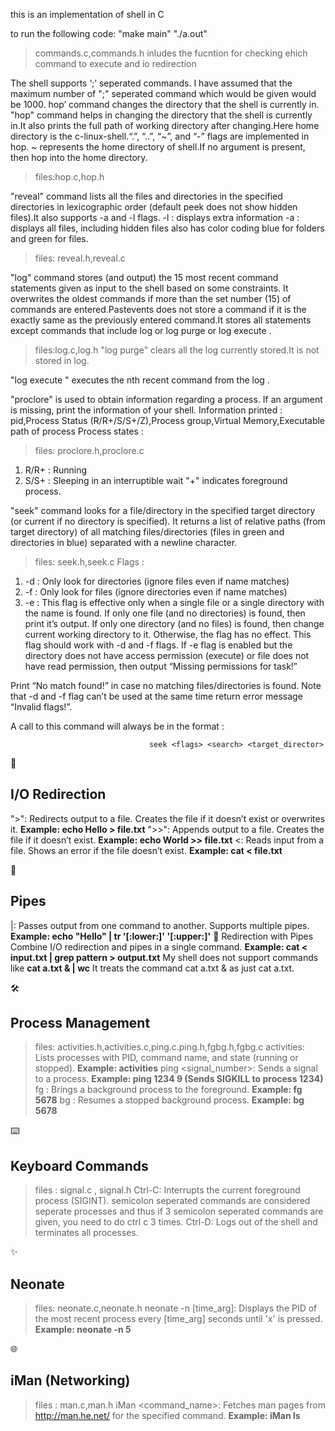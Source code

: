 this is an implementation of shell in C 

to run the following code:
"make main"
"./a.out"
>commands.c,commands.h inludes the fucntion for checking ehich command to execute and io redirection 

The shell supports  ‘;’ seperated commands. I have assumed that the maximum number of ";" seperated command which would be given would be 1000.
hop’ command changes the directory that the shell is currently in.
"hop" command helps in changing the directory that the shell is currently in.It also prints the full path of working directory after changing.Here home directory is the c-linux-shell.“.”, “..”, “~”, and “-” flags are implemented in hop. ~ represents the home directory of shell.If no argument is present, then hop into the home directory.
>files:hop.c,hop.h


"reveal" command lists all the files and directories in the specified directories in lexicographic order (default peek does not show hidden files).It also supports -a and -l flags.
    -l : displays extra information
    -a : displays all files, including hidden files
also has color coding blue for folders and green for files.
>files: reveal.h,reveal.c

 "log" command stores (and output) the 15 most recent command statements given as input to the shell based on some constraints. It overwrites the oldest commands if more than the set number (15) of commands are entered.Pastevents does not store a command if it is the exactly same as the previously entered command.It stores all statements except commands that include log or log purge or log execute .
>files:log.c,log.h
  "log purge" clears all the log currently stored.It is not stored in log.
  
  "log execute <n>" executes the nth recent command from the log .

"proclore" is used to obtain information regarding a process. If an argument is missing, print the information of your shell.
Information printed : pid,Process Status (R/R+/S/S+/Z),Process group,Virtual Memory,Executable path of process
Process states :
>files: proclore.h,proclore.c
   1.  R/R+ : Running
   2. S/S+ : Sleeping in an interruptible wait
  "+" indicates foreground process.

"seek" command looks for a file/directory in the specified target directory (or current if no directory is specified). It returns a list of relative paths (from target directory) of all matching files/directories (files in green and directories in blue) separated with a newline character.
>files: seek.h,seek.c
  Flags :

   1. -d : Only look for directories (ignore files even if name matches)
   2. -f : Only look for files (ignore directories even if name matches)
   3. -e : This flag is effective only when a single file or a single directory with the name is found. If only one file (and no directories) is found, then print it’s output. If only one directory (and no files) is found, then change current working directory to it. Otherwise, the flag has no effect. This flag should work with -d and -f flags. If -e flag is enabled but the directory does not have access permission (execute) or file does not have read permission, then output “Missing permissions for task!”

 Print “No match found!” in case no matching files/directories is found. Note that -d and -f flag can’t be used at the same time return error message “Invalid flags!”.

 A call to this command will always be in the format :

                                   seek <flags> <search> <target_director>


🌟 
## I/O Redirection
">": Redirects output to a file. Creates the file if it doesn’t exist or overwrites it.
**Example: echo Hello > file.txt**
">>": Appends output to a file. Creates the file if it doesn’t exist.
**Example: echo World >> file.txt**
<: Reads input from a file. Shows an error if the file doesn’t exist.
**Example: cat < file.txt**


🔗
##  Pipes
|: Passes output from one command to another. Supports multiple pipes.
**Example: echo "Hello" | tr '[:lower:]' '[:upper:]'**
🔄 Redirection with Pipes
Combine I/O redirection and pipes in a single command.
**Example: cat < input.txt | grep pattern > output.txt**
My shell does not support commands  like **cat a.txt & | wc** It treats the command cat a.txt &  as just cat a.txt.


🛠️ 
## Process Management
>files: activities.h,activities.c,ping.c.ping.h,fgbg.h,fgbg.c
activities: Lists processes with PID, command name, and state (running or stopped).
**Example: activities**
ping <pid> <signal_number>: Sends a signal to a process.
**Example: ping 1234 9 (Sends SIGKILL to process 1234)**
fg <pid>: Brings a background process to the foreground.
**Example: fg 5678**
bg <pid>: Resumes a stopped background process.
**Example: bg 5678**

⌨️ 
## Keyboard Commands
>files : signal.c , signal.h
Ctrl-C: Interrupts the current foreground process (SIGINT).
semicolon seperated commands are considered seperate processes and thus if 3 semicolon seperated commands are given, you need to do ctrl c 3 times.
Ctrl-D: Logs out of the shell and terminates all processes.


✨ 
## Neonate 
> files: neonate.c,neonate.h
neonate -n [time_arg]: Displays the PID of the most recent process every [time_arg] seconds until 'x' is pressed.
**Example: neonate -n 5**

🌐 
## iMan (Networking)
> files : man.c,man.h 
iMan <command_name>: Fetches man pages from http://man.he.net/ for the specified command.
**Example: iMan ls**
